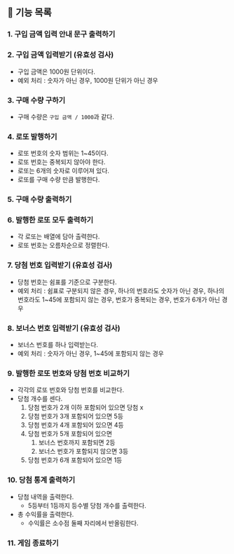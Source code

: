 ## 📝 기능 목록

### 1. 구입 금액 입력 안내 문구 출력하기

### 2. 구입 금액 입력받기 (유효성 검사)

- 구입 금액은 1000원 단위이다.
- 예외 처리 : 숫자가 아닌 경우, 1000원 단위가 아닌 경우

### 3. 구매 수량 구하기

- 구매 수량은 `구입 금액 / 1000`과 같다.

### 4. 로또 발행하기

- 로또 번호의 숫자 범위는 1~45이다.
- 로또 번호는 중복되지 않아야 한다.
- 로또는 6개의 숫자로 이루어져 있다.
- 로또를 구매 수량 만큼 발행한다.

### 5. 구매 수량 출력하기

### 6. 발행한 로또 모두 출력하기

- 각 로또는 배열에 담아 출력한다.
- 로또 번호는 오름차순으로 정렬한다.

### 7. 당첨 번호 입력받기 (유효성 검사)

- 당첨 번호는 쉼표를 기준으로 구분한다.
- 예외 처리 : 쉼표로 구분되지 않은 경우, 하나의 번호라도 숫자가 아닌 경우, 하나의 번호라도 1~45에 포함되지 않는 경우, 번호가 중복되는 경우, 번호가 6개가 아닌 경우

### 8. 보너스 번호 입력받기 (유효성 검사)

- 보너스 번호를 하나 입력받는다.
- 예외 처리 : 숫자가 아닌 경우, 1~45에 포함되지 않는 경우

### 9. 발행한 로또 번호와 당첨 번호 비교하기

- 각각의 로또 번호와 당첨 번호를 비교한다.
- 당첨 개수를 센다.
  1. 당첨 번호가 2개 이하 포함되어 있으면 당첨 x
  2. 당첨 번호가 3개 포함되어 있으면 5등
  3. 당첨 번호가 4개 포함되어 있으면 4등
  4. 당첨 번호가 5개 포함되어 있으면
     1. 보너스 번호까지 포함되면 2등
     2. 보너스 번호가 포함되지 않으면 3등
  5. 당첨 번호가 6개 포함되어 있으면 1등

### 10. 당첨 통계 출력하기

- 당첨 내역을 출력한다.
  - 5등부터 1등까지 등수별 당첨 개수를 출력한다.
- 총 수익률을 출력한다.
  - 수익률은 소수점 둘째 자리에서 반올림한다.

### 11. 게임 종료하기
